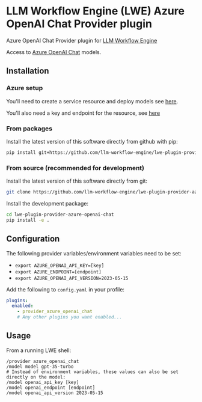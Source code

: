 # LLM Workflow Engine (LWE) Azure OpenAI Chat Provider plugin

Azure OpenAI Chat Provider plugin for [LLM Workflow Engine](https://github.com/llm-workflow-engine/llm-workflow-engine)

Access to [Azure OpenAI Chat](https://learn.microsoft.com/en-us/azure/ai-services/openai/concepts/models) models.

## Installation

### Azure setup

You'll need to create a service resource and deploy models see [here](https://learn.microsoft.com/en-us/azure/ai-services/openai/how-to/create-resource?pivots=web-portal).

You'll also need a key and endpoint for the resource, see [here](https://learn.microsoft.com/en-us/azure/ai-services/openai/chatgpt-quickstart?tabs=command-line&pivots=programming-language-python#retrieve-key-and-endpoint)

### From packages

Install the latest version of this software directly from github with pip:

```bash
pip install git+https://github.com/llm-workflow-engine/lwe-plugin-provider-azure-openai-chat
```

### From source (recommended for development)

Install the latest version of this software directly from git:

```bash
git clone https://github.com/llm-workflow-engine/lwe-plugin-provider-azure-openai-chat.git
```

Install the development package:

```bash
cd lwe-plugin-provider-azure-openai-chat
pip install -e .
```

## Configuration

The following provider variables/environment variables need to be set:

* `export AZURE_OPENAI_API_KEY=[key]`
* `export AZURE_ENDPOINT=[endpoint]`
* `export AZURE_OPENAI_API_VERSION=2023-05-15`

Add the following to `config.yaml` in your profile:

```yaml
plugins:
  enabled:
    - provider_azure_openai_chat
    # Any other plugins you want enabled...
```

## Usage

From a running LWE shell:

```
/provider azure_openai_chat
/model model gpt-35-turbo
# Instead of environment variables, these values can also be set directly on the model:
/model openai_api_key [key]
/model openai_endpoint [endpoint]
/model openai_api_version 2023-05-15
```
